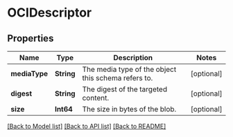 # OCIDescriptor

## Properties
Name | Type | Description | Notes
------------ | ------------- | ------------- | -------------
**mediaType** | **String** | The media type of the object this schema refers to.  | [optional] 
**digest** | **String** | The digest of the targeted content.  | [optional] 
**size** | **Int64** | The size in bytes of the blob.  | [optional] 

[[Back to Model list]](../README.md#documentation-for-models) [[Back to API list]](../README.md#documentation-for-api-endpoints) [[Back to README]](../README.md)


